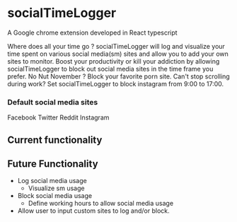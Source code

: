 # socialTimeLogger

A Google chrome extension developed in React typescript

Where does all your time go ? socialTimeLogger will log and visualize your time spent on various social media(sm) sites and allow you to add your own sites to monitor. 
Boost your productivity or kill your addiction by allowing socialTimeLogger to block out social media sites in the time frame you prefer. No Nut November ? Block your favorite porn site. Can't stop scrolling during work? Set socialTimeLogger to block instagram from 9:00 to 17:00. 

### Default social media sites
Facebook
Twitter
Reddit
Instagram
## Current functionality

## Future Functionality 
* Log social media usage
  * Visualize sm usage
* Block social media usage
  * Define working hours to allow social media usage
* Allow user to input custom sites to log and/or block.

